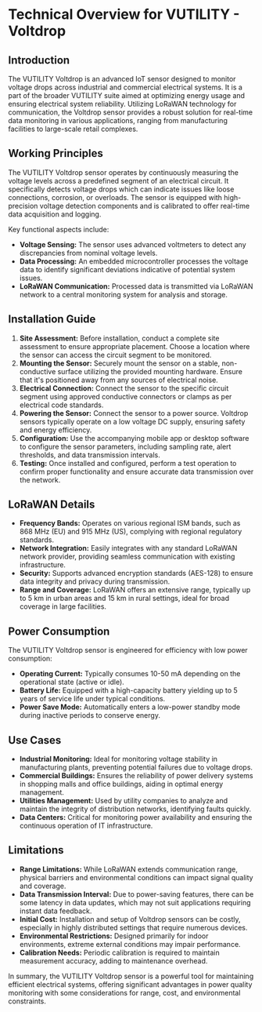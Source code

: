 # Technical Overview for VUTILITY - Voltdrop

## Introduction
The VUTILITY Voltdrop is an advanced IoT sensor designed to monitor voltage drops across industrial and commercial electrical systems. It is a part of the broader VUTILITY suite aimed at optimizing energy usage and ensuring electrical system reliability. Utilizing LoRaWAN technology for communication, the Voltdrop sensor provides a robust solution for real-time data monitoring in various applications, ranging from manufacturing facilities to large-scale retail complexes.

## Working Principles
The VUTILITY Voltdrop sensor operates by continuously measuring the voltage levels across a predefined segment of an electrical circuit. It specifically detects voltage drops which can indicate issues like loose connections, corrosion, or overloads. The sensor is equipped with high-precision voltage detection components and is calibrated to offer real-time data acquisition and logging.

Key functional aspects include:
- **Voltage Sensing:** The sensor uses advanced voltmeters to detect any discrepancies from nominal voltage levels.
- **Data Processing:** An embedded microcontroller processes the voltage data to identify significant deviations indicative of potential system issues.
- **LoRaWAN Communication:** Processed data is transmitted via LoRaWAN network to a central monitoring system for analysis and storage.

## Installation Guide
1. **Site Assessment:** Before installation, conduct a complete site assessment to ensure appropriate placement. Choose a location where the sensor can access the circuit segment to be monitored.
2. **Mounting the Sensor:** Securely mount the sensor on a stable, non-conductive surface utilizing the provided mounting hardware. Ensure that it's positioned away from any sources of electrical noise.
3. **Electrical Connection:** Connect the sensor to the specific circuit segment using approved conductive connectors or clamps as per electrical code standards.
4. **Powering the Sensor:** Connect the sensor to a power source. Voltdrop sensors typically operate on a low voltage DC supply, ensuring safety and energy efficiency.
5. **Configuration:** Use the accompanying mobile app or desktop software to configure the sensor parameters, including sampling rate, alert thresholds, and data transmission intervals.
6. **Testing:** Once installed and configured, perform a test operation to confirm proper functionality and ensure accurate data transmission over the network.

## LoRaWAN Details
- **Frequency Bands:** Operates on various regional ISM bands, such as 868 MHz (EU) and 915 MHz (US), complying with regional regulatory standards.
- **Network Integration:** Easily integrates with any standard LoRaWAN network provider, providing seamless communication with existing infrastructure.
- **Security:** Supports advanced encryption standards (AES-128) to ensure data integrity and privacy during transmission.
- **Range and Coverage:** LoRaWAN offers an extensive range, typically up to 5 km in urban areas and 15 km in rural settings, ideal for broad coverage in large facilities.

## Power Consumption
The VUTILITY Voltdrop sensor is engineered for efficiency with low power consumption:
- **Operating Current:** Typically consumes 10-50 mA depending on the operational state (active or idle).
- **Battery Life:** Equipped with a high-capacity battery yielding up to 5 years of service life under typical conditions.
- **Power Save Mode:** Automatically enters a low-power standby mode during inactive periods to conserve energy.

## Use Cases
- **Industrial Monitoring:** Ideal for monitoring voltage stability in manufacturing plants, preventing potential failures due to voltage drops.
- **Commercial Buildings:** Ensures the reliability of power delivery systems in shopping malls and office buildings, aiding in optimal energy management.
- **Utilities Management:** Used by utility companies to analyze and maintain the integrity of distribution networks, identifying faults quickly.
- **Data Centers:** Critical for monitoring power availability and ensuring the continuous operation of IT infrastructure.

## Limitations
- **Range Limitations:** While LoRaWAN extends communication range, physical barriers and environmental conditions can impact signal quality and coverage.
- **Data Transmission Interval:** Due to power-saving features, there can be some latency in data updates, which may not suit applications requiring instant data feedback.
- **Initial Cost:** Installation and setup of Voltdrop sensors can be costly, especially in highly distributed settings that require numerous devices.
- **Environmental Restrictions:** Designed primarily for indoor environments, extreme external conditions may impair performance.
- **Calibration Needs:** Periodic calibration is required to maintain measurement accuracy, adding to maintenance overhead.

In summary, the VUTILITY Voltdrop sensor is a powerful tool for maintaining efficient electrical systems, offering significant advantages in power quality monitoring with some considerations for range, cost, and environmental constraints.